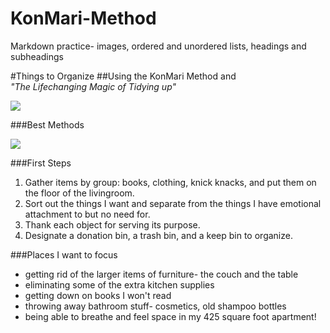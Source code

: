# KonMari-Method
Markdown practice- images, ordered and unordered lists, headings and subheadings


#Things to Organize
##Using the KonMari Method 
and  
*"The Lifechanging Magic of Tidying up"*

![](http://t2.gstatic.com/images?q=tbn:ANd9GcRvYHpQzc6KSfN9BWSJdL74li8Ep80TF3GPyvATgJbleBbekSF4)

###Best Methods

![](http://truenorthcomfort.ca/wp-content/uploads/2016/05/KonMari-Method-True-North-Comfort-Blog.jpg)

###First Steps

1. Gather items by group:  books, clothing, knick knacks, and put them on the floor of the livingroom.
2. Sort out the things I want and separate from the things I have emotional attachment to but no need for.
3. Thank each object for serving its purpose.
4. Designate a donation bin, a trash bin, and a keep bin to organize.


###Places I want to focus

* getting rid of the larger items of furniture- the couch and the table
* eliminating some of the extra kitchen supplies
* getting down on books I won't read
* throwing away bathroom stuff- cosmetics, old shampoo bottles
* being able to breathe and feel space in my 425 square foot apartment!
